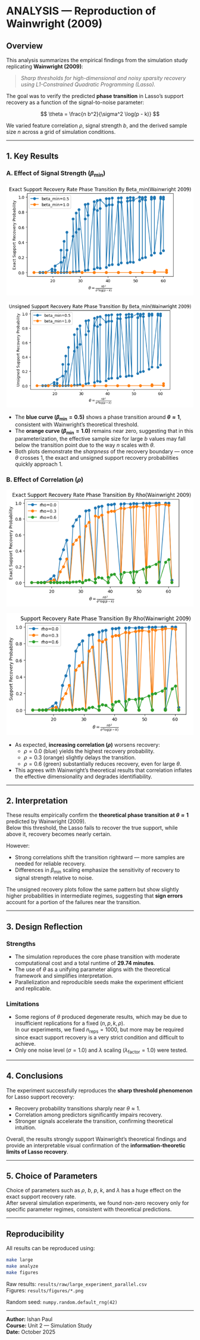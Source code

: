 # ANALYSIS — Reproduction of Wainwright (2009)

## Overview

This analysis summarizes the empirical findings from the simulation study replicating **Wainwright (2009)**:  
> *Sharp thresholds for high-dimensional and noisy sparsity recovery using L1-Constrained Quadratic Programming (Lasso).*

The goal was to verify the predicted **phase transition** in Lasso’s support recovery as a function of the signal-to-noise parameter:

$$
\theta = \frac{n b^2}{\sigma^2 \log(p - k)}
$$

We varied feature correlation $\rho$, signal strength $b$, and the derived sample size $n$ across a grid of simulation conditions.

---

## 1. Key Results

### A. Effect of Signal Strength ($\beta_{\min}$)

![Exact Phase Transition by $\beta_{\min}$](results/figures/exact_phase_transition_bybeta_min_wainwright2009.png)

![Unsigned Phase Transition by $\beta_{\min}$](results/figures/unsigned_phase_transition_bybeta_min_wainwright2009.png)

- The **blue curve ($\beta_{\min}= 0.5$)** shows a phase transition around **$\theta \approx 1$**, consistent with Wainwright’s theoretical threshold.
- The **orange curve ($\beta_{\min} = 1.0$)** remains near zero, suggesting that in this parameterization, the effective sample size for large $b$ values may fall below the transition point due to the way $n$ scales with $\theta$.
- Both plots demonstrate the *sharpness* of the recovery boundary — once $\theta$ crosses 1, the exact and unsigned support recovery probabilities quickly approach 1.

### B. Effect of Correlation ($\rho$)

![Exact Phase Transition by $\rho$](results/figures/exact_phase_transition_byrho_wainwright2009.png)

![Unsigned Phase Transition by $\rho$](results/figures/unsigned_phase_transition_byrho_wainwright2009.png)

- As expected, **increasing correlation ($\rho$)** worsens recovery:
  - $\rho = 0.0$ (blue) yields the highest recovery probability.
  - $\rho = 0.3$ (orange) slightly delays the transition.
  - $\rho = 0.6$ (green) substantially reduces recovery, even for large $\theta$.
- This agrees with Wainwright’s theoretical results that correlation inflates the effective dimensionality and degrades identifiability.

---

## 2. Interpretation

These results empirically confirm the **theoretical phase transition at $\theta \approx 1$** predicted by Wainwright (2009).  
Below this threshold, the Lasso fails to recover the true support, while above it, recovery becomes nearly certain.

However:
- Strong correlations shift the transition rightward — more samples are needed for reliable recovery.
- Differences in $\beta_{\min}$ scaling emphasize the sensitivity of recovery to signal strength relative to noise.

The unsigned recovery plots follow the same pattern but show slightly higher probabilities in intermediate regimes, suggesting that **sign errors** account for a portion of the failures near the transition.

---

## 3. Design Reflection

### Strengths
- The simulation reproduces the core phase transition with moderate computational cost and a total runtime of **29.74 minutes**.
- The use of $\theta$ as a unifying parameter aligns with the theoretical framework and simplifies interpretation.
- Parallelization and reproducible seeds make the experiment efficient and replicable.

### Limitations
- Some regions of $\theta$ produced degenerate results, which may be due to insufficient replications for a fixed $(n, p, k, \rho)$.  
  In our experiments, we fixed $n_{\text{reps}} = 1000$, but more may be required since exact support recovery is a very strict condition and difficult to achieve.
- Only one noise level ($\sigma = 1.0$) and $\lambda$ scaling ($\lambda_{\text{factor}} = 1.0$) were tested.

---

## 4. Conclusions

The experiment successfully reproduces the **sharp threshold phenomenon** for Lasso support recovery:
- Recovery probability transitions sharply near $\theta \approx 1$.
- Correlation among predictors significantly impairs recovery.
- Stronger signals accelerate the transition, confirming theoretical intuition.

Overall, the results strongly support Wainwright’s theoretical findings and provide an interpretable visual confirmation of the **information-theoretic limits of Lasso recovery**.

---

## 5. Choice of Parameters

Choice of parameters such as $\rho$, $b$, $p$, $k$, and $\lambda$ has a huge effect on the exact support recovery rate.  
After several simulation experiments, we found non-zero recovery only for specific parameter regimes, consistent with theoretical predictions.

---

## Reproducibility

All results can be reproduced using:

```bash
make large
make analyze
make figures
```

Raw results: `results/raw/large_experiment_parallel.csv`  
Figures: `results/figures/*.png`  

Random seed: `numpy.random.default_rng(42)`

---

**Author:** Ishan Paul  
**Course:** Unit 2 — Simulation Study  
**Date:** October 2025
